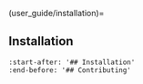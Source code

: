 (user_guide/installation)=
## Installation

```{include} ../../../README.md
:start-after: '## Installation'
:end-before: '## Contributing'
```
